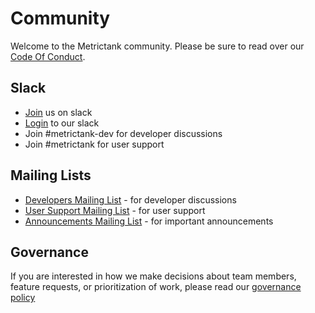 # Community

Welcome to the Metrictank community. Please be sure to read over our [Code Of Conduct][coc].

## Slack

* [Join][slackjoin] us on slack
* [Login][slack] to our slack
* Join #metrictank-dev for developer discussions
* Join #metrictank for user support

## Mailing Lists

* [Developers Mailing List][devlist] - for developer discussions
* [User Support Mailing List][userlist] - for user support
* [Announcements Mailing List][announcelist] - for important announcements

## Governance

If you are interested in how we make decisions about team members, feature requests, or prioritization of work, please read our [governance policy][governance]

[userlist]: https://groups.google.com/forum/#!forum/metrictank-users/
[devlist]: https://groups.google.com/forum/#!forum/metrictank-dev/
[announcelist]: https://groups.google.com/forum/#!forum/metrictank-announce
[coc]: https://github.com/grafana/grafana/blob/master/CODE_OF_CONDUCT.md
[slack]: https://grafana.slack.com/
[slackjoin]: https://slack.grafana.com/
[governance]: https://github.com/grafana/metrictank/blob/master/GOVERNANCE.md
